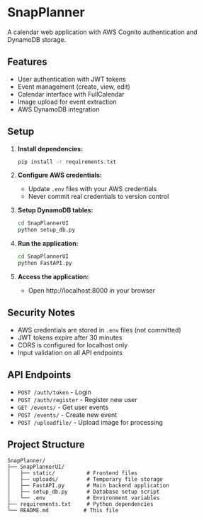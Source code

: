 # SnapPlanner

A calendar web application with AWS Cognito authentication and DynamoDB storage.

## Features

- User authentication with JWT tokens
- Event management (create, view, edit)
- Calendar interface with FullCalendar
- Image upload for event extraction
- AWS DynamoDB integration

## Setup

1. **Install dependencies:**
   ```bash
   pip install -r requirements.txt
   ```

2. **Configure AWS credentials:**
   - Update `.env` files with your AWS credentials
   - Never commit real credentials to version control

3. **Setup DynamoDB tables:**
   ```bash
   cd SnapPlannerUI
   python setup_db.py
   ```

4. **Run the application:**
   ```bash
   cd SnapPlannerUI
   python FastAPI.py
   ```

5. **Access the application:**
   - Open http://localhost:8000 in your browser

## Security Notes

- AWS credentials are stored in `.env` files (not committed)
- JWT tokens expire after 30 minutes
- CORS is configured for localhost only
- Input validation on all API endpoints

## API Endpoints

- `POST /auth/token` - Login
- `POST /auth/register` - Register new user
- `GET /events/` - Get user events
- `POST /events/` - Create new event
- `POST /uploadfile/` - Upload image for processing

## Project Structure

```
SnapPlanner/
├── SnapPlannerUI/
│   ├── static/          # Frontend files
│   ├── uploads/         # Temporary file storage
│   ├── FastAPI.py       # Main backend application
│   ├── setup_db.py      # Database setup script
│   └── .env             # Environment variables
├── requirements.txt     # Python dependencies
└── README.md           # This file
```